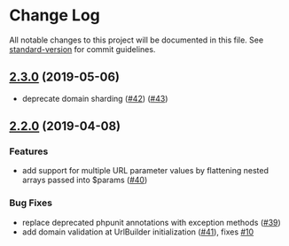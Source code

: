 # Change Log

All notable changes to this project will be documented in this file. See [standard-version](https://github.com/conventional-changelog/standard-version) for commit guidelines.

<a name="2.3.0"></a>
## [2.3.0](https://github.com/imgix/imgix-php/compare/2.2.0...2.3.0) (2019-05-06)


*   deprecate domain sharding ([#42](https://github.com/imgix/imgix-php/pull/42)) ([#43](https://github.com/imgix/imgix-php/pull/43))


<a name="2.2.0"></a>
## [2.2.0](https://github.com/imgix/imgix-php/compare/2.1.1...2.2.0) (2019-04-08)


### Features

*  add support for multiple URL parameter values by flattening nested arrays passed into $params ([#40](https://github.com/imgix/imgix-php/pull/40))


### Bug Fixes

*  replace deprecated phpunit annotations with exception methods ([#39](https://github.com/imgix/imgix-php/pull/39))
*  add domain validation at UrlBuilder initialization ([#41](https://github.com/imgix/imgix-php/pull/41)), fixes [#10](https://github.com/imgix/imgix-php/issues/10)